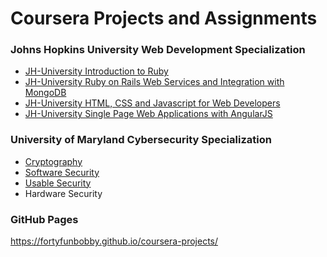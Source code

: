 # Coursera Projects and Assignments

### Johns Hopkins University Web Development Specialization

* <a href="jhu-fullstack-course1/README.md">JH-University Introduction to Ruby</a>
* <a href="jhu-fullstack-course3/README.md">JH-University Ruby on Rails Web Services and Integration with MongoDB</a>
* <a href="jhu-fullstack-course4/README.md">JH-University HTML, CSS and Javascript for Web Developers</a>
* <a href="jhu-fullstack-course5/README.md">JH-University Single Page Web Applications with AngularJS</a>

### University of Maryland Cybersecurity Specialization

* <a href="https://www.coursera.org/learn/cryptography">Cryptography</a>
* <a href="https://www.coursera.org/learn/software-security/home/welcome">Software Security</a>
* <a href="https://www.coursera.org/learn/usable-security/home/welcome">Usable Security</a>
* Hardware Security

### GitHub Pages

https://fortyfunbobby.github.io/coursera-projects/
